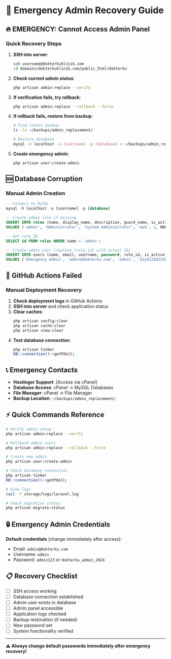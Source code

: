# 🚨 Emergency Admin Recovery Guide

## 🔥 EMERGENCY: Cannot Access Admin Panel

### Quick Recovery Steps

1. **SSH into server**:
   ```bash
   ssh username@dokterkuklinik.com
   cd domains/dokterkuklinik.com/public_html/dokterku
   ```

2. **Check current admin status**:
   ```bash
   php artisan admin:replace --verify
   ```

3. **If verification fails, try rollback**:
   ```bash
   php artisan admin:replace --rollback --force
   ```

4. **If rollback fails, restore from backup**:
   ```bash
   # Find latest backup
   ls -la ~/backups/admin_replacement/
   
   # Restore database
   mysql -h localhost -u [username] -p [database] < ~/backups/admin_replacement/[latest]/full_database_backup.sql
   ```

5. **Create emergency admin**:
   ```bash
   php artisan user:create-admin
   ```

## 🆘 Database Corruption

### Manual Admin Creation

```sql
-- Connect to MySQL
mysql -h localhost -u [username] -p [database]

-- Create admin role if missing
INSERT INTO roles (name, display_name, description, guard_name, is_active, created_at, updated_at) 
VALUES ('admin', 'Administrator', 'System Administrator', 'web', 1, NOW(), NOW());

-- Get role ID
SELECT id FROM roles WHERE name = 'admin';

-- Create admin user (replace [role_id] with actual ID)
INSERT INTO users (name, email, username, password, role_id, is_active, email_verified_at, created_at, updated_at)
VALUES ('Emergency Admin', 'admin@dokterku.com', 'admin', '$2y$12$92IXUNpkjO0rOQ5byMi.Ye4oKoEa3Ro9llC/.og/at2.uheWG/igi', [role_id], 1, NOW(), NOW(), NOW());
```

## 🔧 GitHub Actions Failed

### Manual Deployment Recovery

1. **Check deployment logs** in GitHub Actions
2. **SSH into server** and check application status
3. **Clear caches**:
   ```bash
   php artisan config:clear
   php artisan cache:clear
   php artisan view:clear
   ```
4. **Test database connection**:
   ```bash
   php artisan tinker
   DB::connection()->getPdo();
   ```

## 📞 Emergency Contacts

- **Hostinger Support**: [Access via cPanel]
- **Database Access**: cPanel → MySQL Databases
- **File Manager**: cPanel → File Manager
- **Backup Location**: `~/backups/admin_replacement/`

## ⚡ Quick Commands Reference

```bash
# Verify admin setup
php artisan admin:replace --verify

# Rollback admin users
php artisan admin:replace --rollback --force

# Create new admin
php artisan user:create-admin

# Check database connection
php artisan tinker
DB::connection()->getPdo();

# View logs
tail -f storage/logs/laravel.log

# Check migration status
php artisan migrate:status
```

## 🔒 Emergency Admin Credentials

**Default credentials** (change immediately after access):
- Email: `admin@dokterku.com`
- Username: `admin`
- Password: `admin123` or `dokterku_admin_2024`

## 📋 Recovery Checklist

- [ ] SSH access working
- [ ] Database connection established
- [ ] Admin user exists in database
- [ ] Admin panel accessible
- [ ] Application logs checked
- [ ] Backup restoration (if needed)
- [ ] New password set
- [ ] System functionality verified

---

**⚠️ Always change default passwords immediately after emergency recovery!**